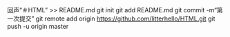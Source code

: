 回声“＃HTML” >> README.md 
git init 
git add README.md 
git commit -m“第一次提交” 
git remote add origin https://github.com/litterhello/HTML.git
 git push -u origin master
                
